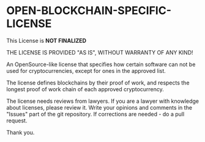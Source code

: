 # OPEN-BLOCKCHAIN-SPECIFIC-LICENSE

This License is **NOT FINALIZED**

THE LICENSE IS PROVIDED "AS IS", WITHOUT WARRANTY OF ANY KIND!

An OpenSource-like license that specifies how certain software can not be used for cryptocurrencies, except for ones in the approved list.

The license defines blockchains by their proof of work, and respects the longest proof of work chain of each approved cryptocurrency.

The license needs reviews from lawyers.
If you are a lawyer with knowledge about licenses, please review it.
Write your opinions and comments in the "Issues" part of the git repository.
If corrections are needed - do a pull request.

Thank you.
